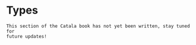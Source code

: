 # Types

~~~admonish danger title="Work in progress"
This section of the Catala book has not yet been written, stay tuned for
future updates!
~~~
